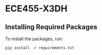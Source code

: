# ECE455-X3DH

## Installing Required Packages

To install the packages, run:

```pip install -r requirements.txt```
